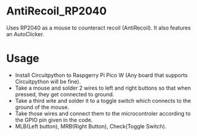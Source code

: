 # AntiRecoil_RP2040
Uses RP2040 as a mouse to counteract recoil (AntiRecoil). It also features an AutoClicker.

# Usage
* Install Circuitpython to Raspgerry Pi Pico W (Any board that supports Circuitpython will be fine).
* Take a mouse and solder 2 wires to left and right buttons so that when pressed, they get connected to ground.
* Take a third wite and solder it to a toggle switch which connects to the ground of the mouse.
* Take those wires and connect them to the microcontroler according to the GPIO pin given in the code.
* MLB(Left button), MRB(Right Button), Check(Toggle Switch).
